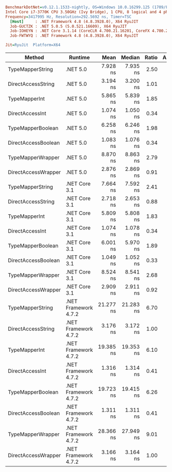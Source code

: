 ``` ini

BenchmarkDotNet=v0.12.1.1533-nightly, OS=Windows 10.0.16299.125 (1709/FallCreatorsUpdate/Redstone3)
Intel Core i7-3770K CPU 3.50GHz (Ivy Bridge), 1 CPU, 8 logical and 4 physical cores
Frequency=3417995 Hz, Resolution=292.5692 ns, Timer=TSC
  [Host]     : .NET Framework 4.8 (4.8.3928.0), X64 RyuJIT
  Job-GUCTZK : .NET 5.0.5 (5.0.521.16609), X64 RyuJIT
  Job-IOHEYN : .NET Core 3.1.14 (CoreCLR 4.700.21.16201, CoreFX 4.700.21.16208), X64 RyuJIT
  Job-FWTWYQ : .NET Framework 4.8 (4.8.3928.0), X64 RyuJIT

Jit=RyuJit  Platform=X64  

```
|              Method |              Runtime |      Mean |    Median | Ratio | Allocated |
|-------------------- |--------------------- |----------:|----------:|------:|----------:|
|    TypeMapperString |             .NET 5.0 |  7.928 ns |  7.935 ns |  2.50 |         - |
|  DirectAccessString |             .NET 5.0 |  3.194 ns |  3.200 ns |  1.01 |         - |
|       TypeMapperInt |             .NET 5.0 |  5.865 ns |  5.839 ns |  1.85 |         - |
|     DirectAccessInt |             .NET 5.0 |  1.074 ns |  1.050 ns |  0.34 |         - |
|   TypeMapperBoolean |             .NET 5.0 |  6.258 ns |  6.246 ns |  1.98 |         - |
| DirectAccessBoolean |             .NET 5.0 |  1.083 ns |  1.076 ns |  0.34 |         - |
|   TypeMapperWrapper |             .NET 5.0 |  8.870 ns |  8.863 ns |  2.79 |         - |
| DirectAccessWrapper |             .NET 5.0 |  2.876 ns |  2.869 ns |  0.91 |         - |
|    TypeMapperString |        .NET Core 3.1 |  7.664 ns |  7.592 ns |  2.41 |         - |
|  DirectAccessString |        .NET Core 3.1 |  2.718 ns |  2.653 ns |  0.88 |         - |
|       TypeMapperInt |        .NET Core 3.1 |  5.809 ns |  5.808 ns |  1.83 |         - |
|     DirectAccessInt |        .NET Core 3.1 |  1.074 ns |  1.078 ns |  0.34 |         - |
|   TypeMapperBoolean |        .NET Core 3.1 |  6.001 ns |  5.970 ns |  1.89 |         - |
| DirectAccessBoolean |        .NET Core 3.1 |  1.049 ns |  1.052 ns |  0.33 |         - |
|   TypeMapperWrapper |        .NET Core 3.1 |  8.524 ns |  8.541 ns |  2.68 |         - |
| DirectAccessWrapper |        .NET Core 3.1 |  2.909 ns |  2.911 ns |  0.92 |         - |
|    TypeMapperString | .NET Framework 4.7.2 | 21.277 ns | 21.283 ns |  6.70 |         - |
|  DirectAccessString | .NET Framework 4.7.2 |  3.176 ns |  3.172 ns |  1.00 |         - |
|       TypeMapperInt | .NET Framework 4.7.2 | 19.385 ns | 19.353 ns |  6.10 |         - |
|     DirectAccessInt | .NET Framework 4.7.2 |  1.316 ns |  1.314 ns |  0.41 |         - |
|   TypeMapperBoolean | .NET Framework 4.7.2 | 19.723 ns | 19.415 ns |  6.26 |         - |
| DirectAccessBoolean | .NET Framework 4.7.2 |  1.311 ns |  1.311 ns |  0.41 |         - |
|   TypeMapperWrapper | .NET Framework 4.7.2 | 28.366 ns | 27.949 ns |  9.01 |         - |
| DirectAccessWrapper | .NET Framework 4.7.2 |  3.166 ns |  3.164 ns |  1.00 |         - |
